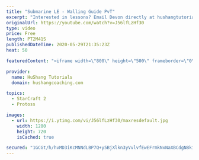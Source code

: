 ```yaml
---
title: "Submarine LE - Walling Guide PvT"
excerpt: "Interested in lessons? Email Devon directly at hushangtutorials@outlook.com ------------------------------------------------------------------------------------------------------- Want to support HuShang Tutorials directly? Patreon is a website where you can contribute a monthly donation that will help"
originalUrl: https://youtube.com/watch?v=J56lfLzHf30
type: video
price: Free
length: PT2M41S
publishedDateTime: 2020-05-29T21:35:23Z
heat: 50

featuredContent: "<iframe width=\"800\" height=\"500\" frameborder=\"0\" src=\"https://www.youtube.com/embed/J56lfLzHf30\" allow=\"accelerometer; autoplay; encrypted-media; gyroscope; picture-in-picture\" allowfullscreen></iframe>"

provider:
  name: HuShang Tutorials
  domain: hushangcoaching.com

topics:
  - StarCraft 2
  - Protoss

images:
  - url: https://i.ytimg.com/vi/J56lfLzHf30/maxresdefault.jpg
    width: 1280
    height: 720
    isCached: true

secured: "1GCGt/h/hvMD3iKcMNNdLBP7Q+y5BjXlkn3yVvlvfEwEFrmkNxNaXBCdgN8kiGWBRnr4oOC+ovTzqFft2CoLC+PsjplNfdI/56vrKAd6OEKKVZzi4o5QjIoR4n3cIM7k/cRbC75NanJwb+i58O+Qs7qfWu3LYISu1b1aANrXSSveMTGaCY/1IjCruGHxWJnqdwxos8Uc2xuKBxrLBPwfD+p50Nw+GVruMNyzOaID41vJAVuyr4RqzM+bMZqYlHlMb0eOLmzs/OxzTp6+TrwAWkhdaoUwixS2CQ2YUmsQqPdp4epY8LAwV/qqZZXdSfFdo+t3NVulO5UnmtKrUZytGVUnESKFEbGJKpGG4sbGSUv7B7ikx+BG68TKHMJnxG2JlSNVLYU45YM5RBEeFx75zxYpfg2/DdaYLUvr6rrsWLQ=;rn9Q6EK4n8T8v+qzR8Ln+A=="
---
```


